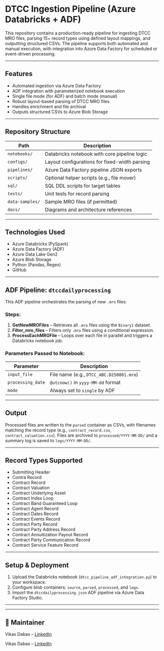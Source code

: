 
# DTCC Ingestion Pipeline (Azure Databricks + ADF)

This repository contains a production-ready pipeline for ingesting DTCC MRO files, parsing 15+ record types using defined layout mappings, and outputting structured CSVs. The pipeline supports both automated and manual execution, with integration into Azure Data Factory for scheduled or event-driven processing.

---

## Features

- Automated ingestion via Azure Data Factory
- ADF integration with parameterized notebook execution
- Single file mode (for ADF) and batch mode (manual)
- Robust layout-based parsing of DTCC MRO files
- Handles enrichment and file archival
- Outputs structured CSVs to Azure Blob Storage

---

## Repository Structure

| Path                  | Description |
|-----------------------|-------------|
| `notebooks/`          | Databricks notebook with core pipeline logic |
| `configs/`            | Layout configurations for fixed-width parsing |
| `pipelines/`          | Azure Data Factory pipeline JSON exports |
| `scripts/`            | Optional helper scripts (e.g., file mover) |
| `sql/`                | SQL DDL scripts for target tables |
| `tests/`              | Unit tests for record parsing |
| `data-samples/`       | Sample MRO files (if permitted) |
| `docs/`               | Diagrams and architecture references |

---

## Technologies Used

- Azure Databricks (PySpark)
- Azure Data Factory (ADF)
- Azure Data Lake Gen2
- Azure Blob Storage
- Python (Pandas, Regex)
- GitHub

---

## ADF Pipeline: `dtccdailyprocessing`

This ADF pipeline orchestrates the parsing of new `.mro` files:

### Steps:
1. **GetNewMROFiles** – Retrieves all `.mro` files using the `Binary1` dataset.
2. **Filter_mro_files** – Filters only `.mro` files using a conditional expression.
3. **ProcessEachMROFile** – Loops over each file in parallel and triggers a Databricks notebook job.

### Parameters Passed to Notebook:

| Parameter         | Description |
|-------------------|-------------|
| `input_file`      | File name (e.g., `DTCC_ABC.D250801.mro`) |
| `processing_date` | `@utcnow()` in `yyyy-MM-dd` format |
| `mode`            | Always set to `single` by ADF |

---

## Output

Processed files are written to the `parsed` container as CSVs, with filenames matching the record type (e.g., `contract_record.csv`, `contract_valuation.csv`). Files are archived to `processed/YYYY-MM-DD/` and a summary log is saved to `logs/YYYY-MM-DD/`.

---

## Record Types Supported

- Submitting Header
- Contra Record
- Contract Record
- Contract Valuation
- Contract Underlying Asset
- Contract Index Loop
- Contract Band Guaranteed Loop
- Contract Agent Record
- Contract Dates Record
- Contract Events Record
- Contract Party Record
- Contract Party Address Record
- Contract Annuitization Payout Record
- Contract Party Communication Record
- Contract Service Feature Record

---

## Setup & Deployment

1. Upload the Databricks notebook (`dtcc_pipeline_adf_integration.py`) to your workspace.
2. Configure blob containers: `source`, `parsed`, `processed`, and `logs`.
3. Import the `dtccdailyprocessing.json` ADF pipeline via Azure Data Factory Studio.

---

---

## 👤 Maintainer

Vikas Dabas – [LinkedIn](https://www.linkedin.com/in/vikasdabas)

Vikas Dabas – [LinkedIn](https://www.linkedin.com/in/vikasdabas)

